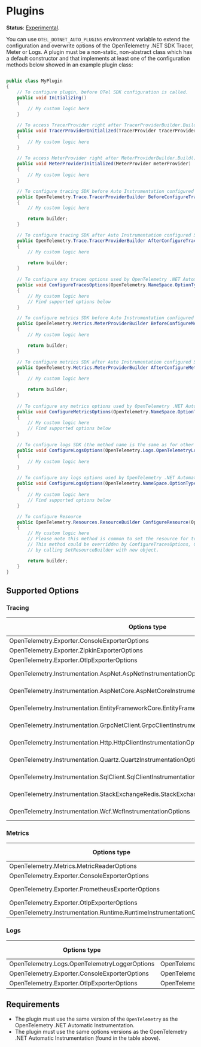 # Plugins

**Status**: [Experimental](https://github.com/open-telemetry/opentelemetry-specification/blob/main/specification/versioning-and-stability.md).

You can use `OTEL_DOTNET_AUTO_PLUGINS` environment variable to extend the
configuration and overwrite options of the OpenTelemetry .NET SDK Tracer, Meter or
Logs. A plugin must be a non-static, non-abstract class which has a default constructor
and that implements at least one of the configuration methods below showed
in an example plugin class:

```csharp

public class MyPlugin 
{
    // To configure plugin, before OTel SDK configuration is called.
    public void Initializing()
    {
        // My custom logic here
    }

    // To access TracerProvider right after TracerProviderBuilder.Build() is executed.
    public void TracerProviderInitialized(TracerProvider tracerProvider)
    {
        // My custom logic here
    }

    // To access MeterProvider right after MeterProviderBuilder.Build() is executed.
    public void MeterProviderInitialized(MeterProvider meterProvider)
    {
        // My custom logic here
    }

    // To configure tracing SDK before Auto Instrumentation configured SDK
    public OpenTelemetry.Trace.TracerProviderBuilder BeforeConfigureTracerProvider(OpenTelemetry.Trace.TracerProviderBuilder builder)
    {
        // My custom logic here

        return builder;
    }

    // To configure tracing SDK after Auto Instrumentation configured SDK
    public OpenTelemetry.Trace.TracerProviderBuilder AfterConfigureTracerProvider(OpenTelemetry.Trace.TracerProviderBuilder builder)
    {
        // My custom logic here

        return builder;
    }
        
    // To configure any traces options used by OpenTelemetry .NET Automatic Instrumentation
    public void ConfigureTracesOptions(OpenTelemetry.NameSpace.OptionType options)
    {
        // My custom logic here
        // Find supported options below
    }

    // To configure metrics SDK before Auto Instrumentation configured SDK
    public OpenTelemetry.Metrics.MeterProviderBuilder BeforeConfigureMeterProvider(OpenTelemetry.Metrics.MeterProviderBuilder builder)
    {
        // My custom logic here

        return builder;
    }

    // To configure metrics SDK after Auto Instrumentation configured SDK
    public OpenTelemetry.Metrics.MeterProviderBuilder AfterConfigureMeterProvider(OpenTelemetry.Metrics.MeterProviderBuilder builder)
    {
        // My custom logic here

        return builder;
    }
    
    // To configure any metrics options used by OpenTelemetry .NET Automatic Instrumentation
    public void ConfigureMetricsOptions(OpenTelemetry.NameSpace.OptionType options)
    {
        // My custom logic here
        // Find supported options below
    }

    // To configure logs SDK (the method name is the same as for other logs options)
    public void ConfigureLogsOptions(OpenTelemetry.Logs.OpenTelemetryLoggerOptions options)
    {
        // My custom logic here
    }

    // To configure any logs options used by OpenTelemetry .NET Automatic Instrumentation
    public void ConfigureLogsOptions(OpenTelemetry.NameSpace.OptionType options)
    {
        // My custom logic here
        // Find supported options below
    }

    // To configure Resource
    public OpenTelemetry.Resources.ResourceBuilder ConfigureResource(OpenTelemetry.Resources.ResourceBuilder builder)
    {
        // My custom logic here
        // Please note this method is common to set the resource for trace, logs and metrics.
        // This method could be overridden by ConfigureTracesOptions, ConfigureMeterProvider and ConfigureLogsOptions
        // by calling SetResourceBuilder with new object.

        return builder;
    }
}
```

## Supported Options

### Tracing

| Options type                                                                              | NuGet package                                     | NuGet version |
|-------------------------------------------------------------------------------------------|---------------------------------------------------|---------------|
| OpenTelemetry.Exporter.ConsoleExporterOptions                                             | OpenTelemetry.Exporter.Console                    | 1.6.0         |
| OpenTelemetry.Exporter.ZipkinExporterOptions                                              | OpenTelemetry.Exporter.Zipkin                     | 1.6.0         |
| OpenTelemetry.Exporter.OtlpExporterOptions                                                | OpenTelemetry.Exporter.OpenTelemetryProtocol      | 1.6.0         |
| OpenTelemetry.Instrumentation.AspNet.AspNetInstrumentationOptions                         | OpenTelemetry.Instrumentation.AspNet              | 1.6.0-beta.2  |
| OpenTelemetry.Instrumentation.AspNetCore.AspNetCoreInstrumentationOptions                 | OpenTelemetry.Instrumentation.AspNetCore          | 1.6.0-beta.2  |
| OpenTelemetry.Instrumentation.EntityFrameworkCore.EntityFrameworkInstrumentationOptions   | OpenTelemetry.Instrumentation.EntityFrameworkCore | 1.0.0-beta.8  |
| OpenTelemetry.Instrumentation.GrpcNetClient.GrpcClientInstrumentationOptions              | OpenTelemetry.Instrumentation.GrpcNetClient       | 1.6.0-beta.2  |
| OpenTelemetry.Instrumentation.Http.HttpClientInstrumentationOptions                       | OpenTelemetry.Instrumentation.Http                | 1.6.0-beta.2  |
| OpenTelemetry.Instrumentation.Quartz.QuartzInstrumentationOptions                         | OpenTelemetry.Instrumentation.Quartz              | 1.0.0-alpha.3 |
| OpenTelemetry.Instrumentation.SqlClient.SqlClientInstrumentationOptions                   | OpenTelemetry.Instrumentation.SqlClient           | 1.6.0-beta.2  |
| OpenTelemetry.Instrumentation.StackExchangeRedis.StackExchangeRedisInstrumentationOptions | OpenTelemetry.Instrumentation.StackExchangeRedis  | 1.0.0-rc9.12  |
| OpenTelemetry.Instrumentation.Wcf.WcfInstrumentationOptions                               | OpenTelemetry.Instrumentation.Wcf                 | 1.0.0-rc.12   |

### Metrics

| Options type                                                                     | NuGet package                                  | NuGet version |
|----------------------------------------------------------------------------------|------------------------------------------------|---------------|
| OpenTelemetry.Metrics.MetricReaderOptions                                        | OpenTelemetry                                  | 1.6.0         |
| OpenTelemetry.Exporter.ConsoleExporterOptions                                    | OpenTelemetry.Exporter.Console                 | 1.6.0         |
| OpenTelemetry.Exporter.PrometheusExporterOptions                                 | OpenTelemetry.Exporter.Prometheus.HttpListener | 1.6.0-rc.1    |
| OpenTelemetry.Exporter.OtlpExporterOptions                                       | OpenTelemetry.Exporter.OpenTelemetryProtocol   | 1.6.0         |
| OpenTelemetry.Instrumentation.Runtime.RuntimeInstrumentationOptions              | OpenTelemetry.Instrumentation.Runtime          | 1.5.1         |

### Logs

| Options type                                  | NuGet package                                | NuGet version |
|-----------------------------------------------|----------------------------------------------|---------------|
| OpenTelemetry.Logs.OpenTelemetryLoggerOptions | OpenTelemetry                                | 1.6.0         |
| OpenTelemetry.Exporter.ConsoleExporterOptions | OpenTelemetry.Exporter.Console               | 1.6.0         |
| OpenTelemetry.Exporter.OtlpExporterOptions    | OpenTelemetry.Exporter.OpenTelemetryProtocol | 1.6.0         |

## Requirements

* The plugin must use the same version of the `OpenTelemetry` as the
OpenTelemetry .NET Automatic Instrumentation.
* The plugin must use the same options versions as the
OpenTelemetry .NET Automatic Instrumentation (found in the table above).
